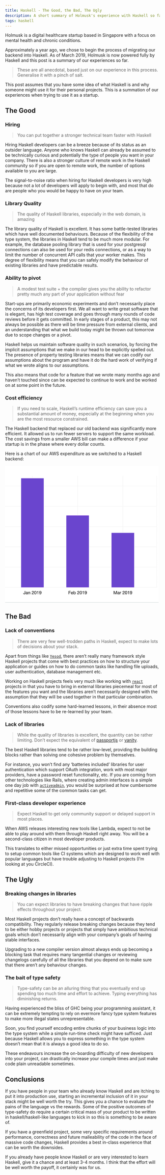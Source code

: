 ```yaml
---
title: Haskell - The Good, the Bad, The Ugly
description: A short summary of Holmusk's experience with Haskell so far
tags: haskell
---
```


Holmusk is a digital healthcare startup based in Singapore with a focus on mental health and chronic conditions.

Approximately a year ago, we chose to begin the process of migrating our backend into Haskell. As of March 2019, Holmusk is now powered fully by Haskell and this post is a summary of our experiences so far.

> These are all anecdotal, based just on our experience in this process. Generalise it with a pinch of salt.

This post assumes that you have some idea of what Haskell is and why someone might use it for their personal projects. This is a summation of our experiences when trying to use it as a startup.


## The Good

### Hiring

> You can put together a stronger technical team faster with Haskell

Hiring Haskell developers can be a breeze because of its status as an outsider language. Anyone who knows Haskell can already be assumed to be technically curious and potentially the type of people you want in your company. There is also a stronger culture of remote work in the Haskell community so if you are open to remote work, the number of options available to you are large.

The signal-to-noise ratio when hiring for Haskell developers is very high because not a lot of developers will apply to begin with, and most that do are people who you would be happy to have on your team.

### Library Quality

> The quality of Haskell libraries, especially in the web domain, is amazing

The library quality of Haskell is excellent. It has some battle-tested libraries which have well documented behaviours. Because of the flexibility of the type system, the libraries in Haskell tend to be much more modular. For example, the database pooling library that is used for your postgresql connections can also be used for your redis connections, or as a way to limit the number of concurrent API calls that your worker makes. This degree of flexibility means that you can safely modify the behaviour of existing libraries and have predictable results.

### Ability to pivot

> A modest test suite + the compiler gives you the ability to refactor pretty much any part of your application without fear

Start-ups are primarily economic experiments and don’t necessarily place the concerns of its developers first. We all want to write great software that is elegant, has high test coverage and goes through many rounds of code reviews before it gets committed. In early stages of a product, this may not always be possible as there will be time pressure from external clients, and an understanding that what we build today might be thrown out tomorrow due to scope changes or a pivot.

Haskell helps us maintain software quality in such scenarios, by forcing the implicit assumptions that we make in our head to be explicitly spelled out. The presence of property testing libraries means that we can codify our assumptions about the program and have it do the hard work of verifying if what we wrote aligns to our assumptions.

This also means that code for a feature that we wrote many months ago and haven’t touched since can be expected to continue to work and be worked on at some point in the future.

### Cost efficiency

> If you need to scale, Haskell’s runtime efficiency can save you a substantial amount of money, especially at the beginning when you are the most resource constrained.

The Haskell backend that replaced our old backend was significantly more efficient. It allowed us to run fewer servers to support the same workload. The cost savings from a smaller AWS bill can make a difference if your startup is in the phase where every dollar counts.

Here is a chart of our AWS expenditure as we switched to a Haskell backend:

<img src="/images/blogposts/2019-03-29-why-haskell/aws-costs.png" class="img-fluid" alt="AWS costs graph">

## The Bad

### Lack of conventions

> There are very few well-trodden paths in Haskell, expect to make lots of decisions about your stack.

Apart from things like [`Yesod`](https://www.yesodweb.com/), there aren’t really many framework style Haskell projects that come with best practices on how to structure your application or guides on how to do common tasks like handling file uploads, user authentication, database management etc.

Working on Haskell projects feels very much like working with [`react`](https://reactjs.org/) projects in that you have to bring in external libraries piecemeal for most of the features you want and the libraries aren’t necessarily designed with the assumption that they will be used together in that particular combination.

Conventions also codify some hard-learned lessons, in their absence most of those lessons have to be re-learned by your team.

### Lack of libraries

> While the quality of libraries is excellent, the quantity can be rather limiting. Don’t expect the equivalent of [passportjs](http://www.passportjs.org/) or [vanity](http://vanity.labnotes.org/).

The best Haskell libraries tend to be rather low-level, providing the building blocks rather than solving one cohesive problem by themselves.

For instance, you won’t find any ‘batteries included’ libraries for user authentication which support OAuth integration, work with most major providers, have a password reset functionality, etc. If you are coming from other technologies like Rails, where creating admin interfaces is a simple one day job with [`activeadmin`](https://activeadmin.info/), you would be surprised at how cumbersome and repetitive some of the common tasks can get.  

### First-class developer experience

> Expect Haskell to get only community support or delayed support in most places.

When AWS releases interesting new tools like Lambda, expect to not be able to play around with them through Haskell right away. You will be a second-class citizen in most developer products.

This translates to either missed opportunities or just extra time spent trying to setup common tools like CI systems which are designed to work well with popular languages but have trouble adjusting to Haskell projects (I’m looking at you CircleCI).

## The Ugly

### Breaking changes in libraries

> You can expect libraries to have breaking changes that have ripple effects throughout your project.

Most Haskell projects don’t really have a concept of backwards compatibility. They regularly release breaking changes because they tend to be either hobby projects or projects that simply have ambitious technical goals which don’t necessarily align with your company’s goals of having stable interfaces.

Upgrading to a new compiler version almost always ends up becoming a blocking task that requires many tangential changes or reviewing changelogs carefully of all the libraries that you depend on to make sure that there aren’t any behaviour changes.

### The bait of type safety

> Type-safety can be an alluring thing that you eventually end up spending too much time and effort to achieve. Typing everything has diminishing returns.

Having experienced the bliss of GHC being your programming assistant, it can be extremely tempting to rely on evermore fancy type system features to make more illegal states unrepresentable.

Soon, you find yourself encoding entire chunks of your business logic into the type system while a simple run-time check might have sufficed. Just because Haskell allows you to express something in the type system doesn’t mean that it is always a good idea to do so.

These endeavours increase the on-boarding difficulty of new developers into your project, can drastically increase your compile times and just make code plain unreadable sometimes.

## Conclusions

If you have people in your team who already know Haskell and are itching to put it into production use, starting an incremental inclusion of it in your stack might be well worth the try. This gives you a chance to evaluate the pains of the language vs the rewards. Some of the positive outcomes of type-safety do require a certain critical mass of your product to be written in haskell/haskell-like languages to kick in so this is something to be aware of.

If you have a greenfield project, some very specific requirements around performance, correctness and future malleability of the code in the face of massive code changes, Haskell provides a best in-class experience that can be worth the downsides.

If you already have people know Haskell or are very interested to learn Haskell, give it a chance and at least 3-4 months. I think that the effort will be well worth the payoff, it certainly was for us.

